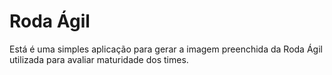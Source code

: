 # Roda Ágil 

Está é uma simples aplicação para gerar a imagem preenchida da Roda Ágil utilizada para avaliar  maturidade dos times.

